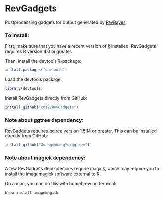 # RevGadgets

Postprocessing gadgets for output generated by [RevBayes](http://www.revbayes.com).

### To install: 

First, make sure that you have a recent version of [R](https://www.r-project.org) installed.
RevGadgets requires R version 4.0 or greater. 

Then, install the devtools R-package:

```R
install.packages("devtools")
```

Load the devtools package:

```R
library(devtools)
```

Install RevGadgets directly from GitHub:

```R
install_github("cmt2/RevGadgets")
```

### Note about ggtree dependency:

RevGadgets requires ggtree version 1.5.14 or greater.
This can be installed directly from GitHub:

```R
install_github("GuangchuangYu/ggtree")
```

### Note about magick dependency:

A few RevGadgets dependencies require magick, which may require 
you to install the imagemagick software external to R. 

On a mac, you can do this with homebrew on terminal:

```bash
brew install imagemagick
```
